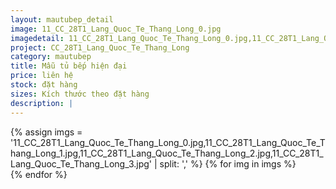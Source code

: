 ```yaml
---
layout: mautubep_detail
image: 11_CC_28T1_Lang_Quoc_Te_Thang_Long_0.jpg
imagedetail: 11_CC_28T1_Lang_Quoc_Te_Thang_Long_0.jpg,11_CC_28T1_Lang_Quoc_Te_Thang_Long_1.jpg,11_CC_28T1_Lang_Quoc_Te_Thang_Long_2.jpg,11_CC_28T1_Lang_Quoc_Te_Thang_Long_3.jpg
project: CC_28T1_Lang_Quoc_Te_Thang_Long
category: mautubep
title: Mẫu tủ bếp hiện đại
price: liên hệ
stock: đặt hàng
sizes: Kích thước theo đặt hàng
description: |
---
```

<section class="no-padding" id="two">
	<div class="container-fluid">
	<div class="row-no-gutters">
	{% assign imgs = '11_CC_28T1_Lang_Quoc_Te_Thang_Long_0.jpg,11_CC_28T1_Lang_Quoc_Te_Thang_Long_1.jpg,11_CC_28T1_Lang_Quoc_Te_Thang_Long_2.jpg,11_CC_28T1_Lang_Quoc_Te_Thang_Long_3.jpg' | split: ',' %}
	{% for img in imgs %}
	   <div class="col-lg-6 col-sm-6 col-md-6"> 
			<a href="#" class="portfolio-box">
			<img src="{{site.baseurl}}/assets/images/tubep/{{img}}" class="image main" alt="">
			</a>
		</div>
	{% endfor %}			
	</div>
	</div>
</section>